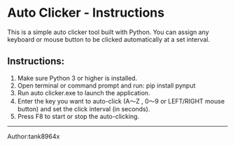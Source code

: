 Auto Clicker - Instructions
===========================

This is a simple auto clicker tool built with Python. You can assign any keyboard or mouse button to be clicked automatically at a set interval.

Instructions:
--------------------
1. Make sure Python 3 or higher is installed.
2. Open terminal or command prompt and run:
   pip install pynput
3. Run auto clicker.exe to launch the application.
4. Enter the key you want to auto-click (A～Z , 0～9 or LEFT/RIGHT mouse button) and set the click interval (in seconds).
5. Press F8 to start or stop the auto-clicking.
--------------------

Author:tank8964x
